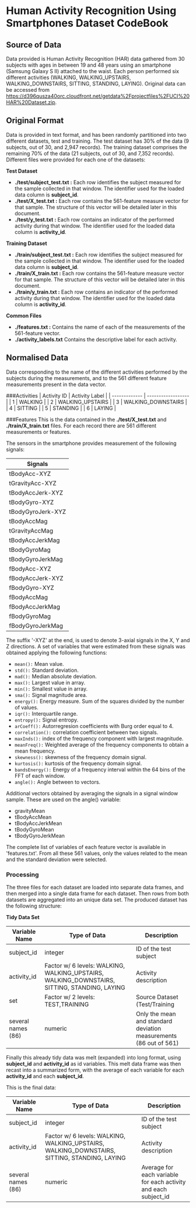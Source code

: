 # Human Activity Recognition Using Smartphones Dataset CodeBook

## Source of Data
Data provided is Human Activity Recognition (HAR) data gathered from 30 subjects with ages in between 19 and 48 years using an smartphone (Samsung Galaxy S II) attached to the waist. Each person performed six different activities (WALKING, WALKING_UPSTAIRS, WALKING_DOWNSTAIRS, SITTING, STANDING, LAYING).
Original data can be accessed from https://d396qusza40orc.cloudfront.net/getdata%2Fprojectfiles%2FUCI%20HAR%20Dataset.zip.

## Original Format
Data is provided in text format, and has been randomly partitioned into two different datasets, test and training. The test dataset has 30% of the data (9 subjects, out of 30, and 2,947 records). The training dataset comprises the remaining 70% of the data (21 subjects, out of 30, and 7,352 records). Different files were provided for each one of the datasets:

**Test Dataset**
* **./test/subject_test.txt :** Each row identifies the subject measured for the sample collected in that window. The identifier used for the loaded data column is **subject_id**.
* **./test/X_test.txt :** Each row contains the 561-feature measure vector for that sample. The structure of this vector will be detailed later in this document.
* **./test/y_test.txt :** Each row contains an indicator of the performed activity during that window. The identifier used for the loaded data column is **activity_id**.

**Training Dataset**
* **./train/subject_test.txt :** Each row identifies the subject measured for the sample collected in that window. The identifier used for the loaded data column is **subject_id**.
* **./train/X_train.txt :** Each row contains the 561-feature measure vector for that sample. The structure of this vector will be detailed later in this document.
* **./train/y_train.txt :** Each row contains an indicator of the performed activity during that window. The identifier used for the loaded data column is **activity_id**.

**Common Files**
* **./features.txt :** Contains the name of each of the measurements of the 561-feature vector.
* **./activity_labels.txt** Contains the descriptive label for each activity.

## Normalised Data
Data corresponding to the name of the different activities performed by the subjects during the measurements, and to the 561 different feature measurements present in the data vector.

###Activities
| Activity ID   | Activity Label     |
| ------------- | ------------------ |
| 1             | WALKING            |
| 2             | WALKING_UPSTAIRS   |
| 3             | WALKING_DOWNSTAIRS |
| 4             | SITTING            |
| 5             | STANDING           |
| 6             | LAYING             |

###Features
This is the data contained in the **./test/X_test.txt** and **./train/X_train.txt** files. For each record there are 561 different measurements or features.

The sensors in the smartphone provides measurement of the following signals:

| Signals            |
| ------------------ |
| tBodyAcc-XYZ       |
| tGravityAcc-XYZ    |
| tBodyAccJerk-XYZ   |
| tBodyGyro-XYZ      |
| tBodyGyroJerk-XYZ  |
| tBodyAccMag        |
| tGravityAccMag     |
| tBodyAccJerkMag    |
| tBodyGyroMag       |
| tBodyGyroJerkMag   |
| fBodyAcc-XYZ       |
| fBodyAccJerk-XYZ   |
| fBodyGyro-XYZ      |
| fBodyAccMag        |
| fBodyAccJerkMag    |
| fBodyGyroMag       |
| fBodyGyroJerkMag   |

The suffix '-XYZ' at the end, is used to denote 3-axial signals in the X, Y and Z directions. A set of variables that were estimated from these signals was obtained applying the following functions:

* `mean():` Mean value.
* `std():` Standard deviation.
* `mad():` Median absolute deviation.
* `max():` Largest value in array.
* `min():` Smallest value in array.
* `sma():` Signal magnitude area.
* `energy():` Energy measure. Sum of the squares divided by the number of values.
* `iqr():` Interquartile range.
* `entropy():` Signal entropy.
* `arCoeff():` Autorregresion coefficients with Burg order equal to 4.
* `correlation():` correlation coefficient between two signals.
* `maxInds():` index of the frequency component with largest magnitude.
* `meanFreq():` Weighted average of the frequency components to obtain a mean frequency.
* `skewness():` skewness of the frequency domain signal.
* `kurtosis():` kurtosis of the frequency domain signal.
* `bandsEnergy():` Energy of a frequency interval within the 64 bins of the FFT of each window.
* `angle():` Angle between to vectors.

Additional vectors obtained by averaging the signals in a signal window sample. These are used on the angle() variable:

* gravityMean
* tBodyAccMean
* tBodyAccJerkMean
* tBodyGyroMean
* tBodyGyroJerkMean

The complete list of variables of each feature vector is available in 'features.txt'. From all these 561 values, only the values related to the mean and the standard deviation were selected.

### Processing
The three files for each dataset are loaded into separate data frames, and then merged into a single data frame for each dataset. Then rows from both datasets are aggregated into an unique data set. The produced dataset has the following structure:

**Tidy Data Set**

| Variable Name      | Type of Data                                                                                 | Description                   |
| ------------------ | -------------------------------------------------------------------------------------------- | ----------------------------- |
| subject_id         | integer                                                                                      | ID of the test subject        |
| activity_id        | Factor w/ 6 levels: WALKING, WALKING_UPSTAIRS, WALKING_DOWNSTAIRS, SITTING, STANDING, LAYING | Activity description          |
| set                | Factor w/ 2 levels: TEST,TRAINING                                                            | Source Dataset (Test/Training |
| several names (86) | numeric                                                                                      | Only the mean and standard deviation measurements (86 out of 561) |

Finally this already tidy data was melt (expanded) into long format, using **subject_id** and **activity_id** as id variables. This melt data frame was then recast into a summarized form, with the average of each variable for each **activity_id** and each **subject_id**.

This is the final data:

| Variable Name      | Type of Data                                                                                 | Description                   |
| ------------------ | -------------------------------------------------------------------------------------------- | ----------------------------- |
| subject_id         | integer                                                                                      | ID of the test subject        |
| activity_id        | Factor w/ 6 levels: WALKING, WALKING_UPSTAIRS, WALKING_DOWNSTAIRS, SITTING, STANDING, LAYING | Activity description          |
| several names (86) | numeric                                                                                      | Average for each variable for each activity and each subject_id |




